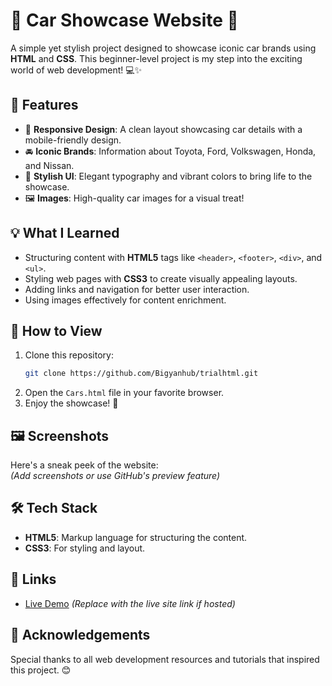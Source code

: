 # 🚗 Car Showcase Website 🌟

A simple yet stylish project designed to showcase iconic car brands using **HTML** and **CSS**. This beginner-level project is my step into the exciting world of web development! 💻✨

## 🌟 Features
- 📜 **Responsive Design**: A clean layout showcasing car details with a mobile-friendly design.
- 🚘 **Iconic Brands**: Information about Toyota, Ford, Volkswagen, Honda, and Nissan.
- 🎨 **Stylish UI**: Elegant typography and vibrant colors to bring life to the showcase.
- 🖼️ **Images**: High-quality car images for a visual treat!

## 💡 What I Learned
- Structuring content with **HTML5** tags like `<header>`, `<footer>`, `<div>`, and `<ul>`.
- Styling web pages with **CSS3** to create visually appealing layouts.
- Adding links and navigation for better user interaction.
- Using images effectively for content enrichment.

## 🚀 How to View
1. Clone this repository:
   ```bash
   git clone https://github.com/Bigyanhub/trialhtml.git
   ```
2. Open the `Cars.html` file in your favorite browser.
3. Enjoy the showcase! 🎉

## 🖼 Screenshots
Here's a sneak peek of the website:  
*(Add screenshots or use GitHub's preview feature)*

## 🛠️ Tech Stack
- **HTML5**: Markup language for structuring the content.
- **CSS3**: For styling and layout.

## 🔗 Links
- [Live Demo](#) *(Replace with the live site link if hosted)*

## 🌈 Acknowledgements
Special thanks to all web development resources and tutorials that inspired this project. 😊
